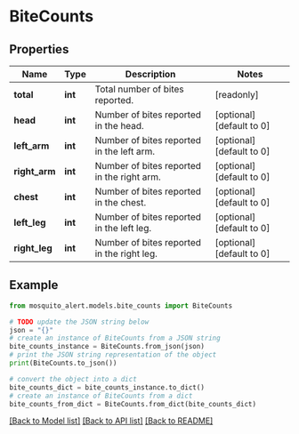 # BiteCounts


## Properties

Name | Type | Description | Notes
------------ | ------------- | ------------- | -------------
**total** | **int** | Total number of bites reported. | [readonly] 
**head** | **int** | Number of bites reported in the head. | [optional] [default to 0]
**left_arm** | **int** | Number of bites reported in the left arm. | [optional] [default to 0]
**right_arm** | **int** | Number of bites reported in the right arm. | [optional] [default to 0]
**chest** | **int** | Number of bites reported in the chest. | [optional] [default to 0]
**left_leg** | **int** | Number of bites reported in the left leg. | [optional] [default to 0]
**right_leg** | **int** | Number of bites reported in the right leg. | [optional] [default to 0]

## Example

```python
from mosquito_alert.models.bite_counts import BiteCounts

# TODO update the JSON string below
json = "{}"
# create an instance of BiteCounts from a JSON string
bite_counts_instance = BiteCounts.from_json(json)
# print the JSON string representation of the object
print(BiteCounts.to_json())

# convert the object into a dict
bite_counts_dict = bite_counts_instance.to_dict()
# create an instance of BiteCounts from a dict
bite_counts_from_dict = BiteCounts.from_dict(bite_counts_dict)
```
[[Back to Model list]](../README.md#documentation-for-models) [[Back to API list]](../README.md#documentation-for-api-endpoints) [[Back to README]](../README.md)


